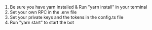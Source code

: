 1. Be sure you have yarn installed & Run "yarn install" in your terminal
2. Set your own RPC in the .env file
3. Set your private keys and the tokens in the config.ts file
3. Run "yarn start" to start the bot